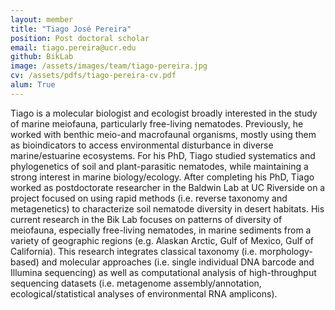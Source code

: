 ```yaml
---
layout: member
title: "Tiago José Pereira"
position: Post doctoral scholar
email: tiago.pereira@ucr.edu
github: BikLab
image: /assets/images/team/tiago-pereira.jpg
cv: /assets/pdfs/tiago-pereira-cv.pdf
alum: True
---
```



Tiago is a molecular biologist and ecologist broadly interested in the study of marine meiofauna, particularly free-living nematodes. Previously, he worked with benthic meio-and macrofaunal organisms, mostly using them as bioindicators to access environmental disturbance in diverse marine/estuarine ecosystems. For his PhD, Tiago studied systematics and phylogenetics of soil and plant-parasitic nematodes, while maintaining a strong interest in marine biology/ecology. After completing his PhD, Tiago worked as postdoctorate researcher in the Baldwin Lab at UC Riverside on a project focused on using rapid methods (i.e. reverse taxonomy and metagenetics) to characterize soil nematode diversity in desert habitats. His current research in the Bik Lab focuses on patterns of diversity of meiofauna, especially free-living nematodes, in marine sediments from a variety of geographic regions (e.g. Alaskan Arctic, Gulf of Mexico, Gulf of California). This research integrates classical taxonomy (i.e. morphology-based) and molecular approaches (i.e. single individual DNA barcode and Illumina sequencing) as well as computational analysis of high-throughput sequencing datasets (i.e. metagenome assembly/annotation, ecological/statistical analyses of environmental RNA amplicons).


